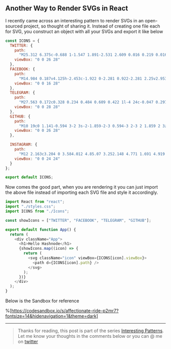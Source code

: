 ## Another Way to Render SVGs in React

I recently came across an interesting pattern to render SVGs in an open-sourced project, so thought of sharing it. Instead of creating one file each for SVG, you construct an object with all your SVGs and export it like below

```js
const ICONS = {
  TWITTER: {
    path:
      "M25.312 6.375c-0.688 1-1.547 1.891-2.531 2.609 0.016 0.219 0.016 0.438 0.016 0.656 0 6.672-5.078 14.359-14.359 14.359-2.859 0-5.516-0.828-7.75-2.266 0.406 0.047 0.797 0.063 1.219 0.063 2.359 0 4.531-0.797 6.266-2.156-2.219-0.047-4.078-1.5-4.719-3.5 0.313 0.047 0.625 0.078 0.953 0.078 0.453 0 0.906-0.063 1.328-0.172-2.312-0.469-4.047-2.5-4.047-4.953v-0.063c0.672 0.375 1.453 0.609 2.281 0.641-1.359-0.906-2.25-2.453-2.25-4.203 0-0.938 0.25-1.797 0.688-2.547 2.484 3.062 6.219 5.063 10.406 5.281-0.078-0.375-0.125-0.766-0.125-1.156 0-2.781 2.25-5.047 5.047-5.047 1.453 0 2.766 0.609 3.687 1.594 1.141-0.219 2.234-0.641 3.203-1.219-0.375 1.172-1.172 2.156-2.219 2.781 1.016-0.109 2-0.391 2.906-0.781z",
    viewBox: "0 0 26 28"
  },
  FACEBOOK: {
    path:
      "M14.984 0.187v4.125h-2.453c-1.922 0-2.281 0.922-2.281 2.25v2.953h4.578l-0.609 4.625h-3.969v11.859h-4.781v-11.859h-3.984v-4.625h3.984v-3.406c0-3.953 2.422-6.109 5.953-6.109 1.687 0 3.141 0.125 3.563 0.187z",
    viewBox: "0 0 16 28"
  },
  TELEGRAM: {
    path:
      "M27.563 0.172c0.328 0.234 0.484 0.609 0.422 1l-4 24c-0.047 0.297-0.234 0.547-0.5 0.703-0.141 0.078-0.313 0.125-0.484 0.125-0.125 0-0.25-0.031-0.375-0.078l-7.078-2.891-3.781 4.609c-0.187 0.234-0.469 0.359-0.766 0.359-0.109 0-0.234-0.016-0.344-0.063-0.391-0.141-0.656-0.516-0.656-0.938v-5.453l13.5-16.547-16.703 14.453-6.172-2.531c-0.359-0.141-0.594-0.469-0.625-0.859-0.016-0.375 0.172-0.734 0.5-0.922l26-15c0.156-0.094 0.328-0.141 0.5-0.141 0.203 0 0.406 0.063 0.562 0.172z",
    viewBox: "0 0 28 28"
  },
  GITHUB: {
    path:
      "M10 19c0 1.141-0.594 3-2 3s-2-1.859-2-3 0.594-3 2-3 2 1.859 2 3zM20 19c0 1.141-0.594 3-2 3s-2-1.859-2-3 0.594-3 2-3 2 1.859 2 3zM22.5 19c0-2.391-1.453-4.5-4-4.5-1.031 0-2.016 0.187-3.047 0.328-0.812 0.125-1.625 0.172-2.453 0.172s-1.641-0.047-2.453-0.172c-1.016-0.141-2.016-0.328-3.047-0.328-2.547 0-4 2.109-4 4.5 0 4.781 4.375 5.516 8.188 5.516h2.625c3.813 0 8.188-0.734 8.188-5.516zM26 16.25c0 1.734-0.172 3.578-0.953 5.172-2.063 4.172-7.734 4.578-11.797 4.578-4.125 0-10.141-0.359-12.281-4.578-0.797-1.578-0.969-3.437-0.969-5.172 0-2.281 0.625-4.438 2.125-6.188-0.281-0.859-0.422-1.766-0.422-2.656 0-1.172 0.266-2.344 0.797-3.406 2.469 0 4.047 1.078 5.922 2.547 1.578-0.375 3.203-0.547 4.828-0.547 1.469 0 2.953 0.156 4.375 0.5 1.859-1.453 3.437-2.5 5.875-2.5 0.531 1.062 0.797 2.234 0.797 3.406 0 0.891-0.141 1.781-0.422 2.625 1.5 1.766 2.125 3.938 2.125 6.219z",
    viewBox: "0 0 26 28"
  },

  INSTAGRAM: {
    path:
      "M12 2.163c3.204 0 3.584.012 4.85.07 3.252.148 4.771 1.691 4.919 4.919.058 1.265.069 1.645.069 4.849 0 3.205-.012 3.584-.069 4.849-.149 3.225-1.664 4.771-4.919 4.919-1.266.058-1.644.07-4.85.07-3.204 0-3.584-.012-4.849-.07-3.26-.149-4.771-1.699-4.919-4.92-.058-1.265-.07-1.644-.07-4.849 0-3.204.013-3.583.07-4.849.149-3.227 1.664-4.771 4.919-4.919 1.266-.057 1.645-.069 4.849-.069zm0-2.163c-3.259 0-3.667.014-4.947.072-4.358.2-6.78 2.618-6.98 6.98-.059 1.281-.073 1.689-.073 4.948 0 3.259.014 3.668.072 4.948.2 4.358 2.618 6.78 6.98 6.98 1.281.058 1.689.072 4.948.072 3.259 0 3.668-.014 4.948-.072 4.354-.2 6.782-2.618 6.979-6.98.059-1.28.073-1.689.073-4.948 0-3.259-.014-3.667-.072-4.947-.196-4.354-2.617-6.78-6.979-6.98-1.281-.059-1.69-.073-4.949-.073zm0 5.838c-3.403 0-6.162 2.759-6.162 6.162s2.759 6.163 6.162 6.163 6.162-2.759 6.162-6.163c0-3.403-2.759-6.162-6.162-6.162zm0 10.162c-2.209 0-4-1.79-4-4 0-2.209 1.791-4 4-4s4 1.791 4 4c0 2.21-1.791 4-4 4zm6.406-11.845c-.796 0-1.441.645-1.441 1.44s.645 1.44 1.441 1.44c.795 0 1.439-.645 1.439-1.44s-.644-1.44-1.439-1.44z",
    viewBox: "0 0 24 24"
  }
};

export default ICONS;

```

Now comes the good part, when you are rendering it you can just import the above file instead of importing each SVG file and style it accordingly.

```js
import React from "react";
import "./styles.css";
import ICONS from "./Icons";

const showIcons = ["TWITTER", "FACEBOOK", "TELEGRAM", "GITHUB"];

export default function App() {
  return (
    <div className="App">
      <h1>Hello Hashnode</h1>
      {showIcons.map((icon) => {
        return (
          <svg className="icon" viewBox={ICONS[icon].viewBox}>
            <path d={ICONS[icon].path} />
          </svg>
        );
      })}
    </div>
  );
}
```
Below is the Sandbox for reference

%[https://codesandbox.io/s/affectionate-ride-p2mr7?fontsize=14&hidenavigation=1&theme=dark]


<hr/>

>Thanks for reading, this post is part of the series [Interesting Patterns](https://hashnode.com/series/interesting-patterns-ckepcbw2h01lckps16imhf4pp). Let me know your thoughts in the comments below or you can @ me on [twitter](https://twitter.com/vamsirao7)